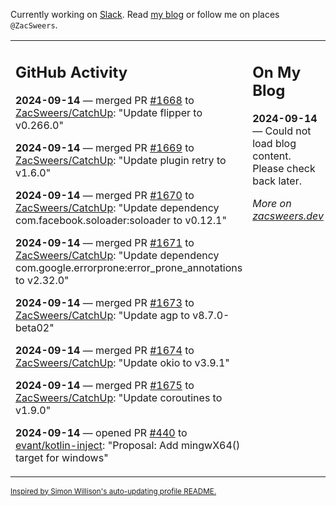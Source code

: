 Currently working on [Slack](https://slack.com/). Read [my blog](https://zacsweers.dev/) or follow me on places `@ZacSweers`.

<table><tr><td valign="top" width="60%">

## GitHub Activity
<!-- githubActivity starts -->
**2024-09-14** — merged PR [#1668](https://github.com/ZacSweers/CatchUp/pull/1668) to [ZacSweers/CatchUp](https://github.com/ZacSweers/CatchUp): "Update flipper to v0.266.0"

**2024-09-14** — merged PR [#1669](https://github.com/ZacSweers/CatchUp/pull/1669) to [ZacSweers/CatchUp](https://github.com/ZacSweers/CatchUp): "Update plugin retry to v1.6.0"

**2024-09-14** — merged PR [#1670](https://github.com/ZacSweers/CatchUp/pull/1670) to [ZacSweers/CatchUp](https://github.com/ZacSweers/CatchUp): "Update dependency com.facebook.soloader:soloader to v0.12.1"

**2024-09-14** — merged PR [#1671](https://github.com/ZacSweers/CatchUp/pull/1671) to [ZacSweers/CatchUp](https://github.com/ZacSweers/CatchUp): "Update dependency com.google.errorprone:error_prone_annotations to v2.32.0"

**2024-09-14** — merged PR [#1673](https://github.com/ZacSweers/CatchUp/pull/1673) to [ZacSweers/CatchUp](https://github.com/ZacSweers/CatchUp): "Update agp to v8.7.0-beta02"

**2024-09-14** — merged PR [#1674](https://github.com/ZacSweers/CatchUp/pull/1674) to [ZacSweers/CatchUp](https://github.com/ZacSweers/CatchUp): "Update okio to v3.9.1"

**2024-09-14** — merged PR [#1675](https://github.com/ZacSweers/CatchUp/pull/1675) to [ZacSweers/CatchUp](https://github.com/ZacSweers/CatchUp): "Update coroutines to v1.9.0"

**2024-09-14** — opened PR [#440](https://github.com/evant/kotlin-inject/pull/440) to [evant/kotlin-inject](https://github.com/evant/kotlin-inject): "Proposal: Add mingwX64() target for windows"
<!-- githubActivity ends -->
</td><td valign="top" width="40%">

## On My Blog
<!-- blog starts -->
**2024-09-14** — Could not load blog content. Please check back later.
<!-- blog ends -->
_More on [zacsweers.dev](https://zacsweers.dev/)_
</td></tr></table>

<sub><a href="https://simonwillison.net/2020/Jul/10/self-updating-profile-readme/">Inspired by Simon Willison's auto-updating profile README.</a></sub>